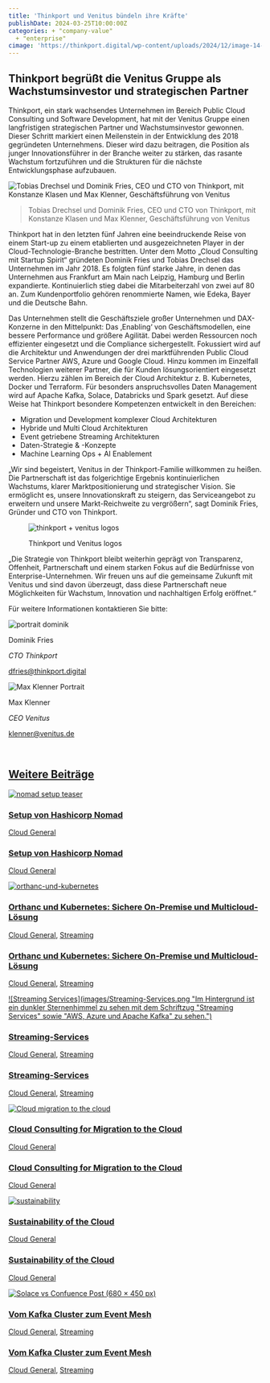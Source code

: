 ```yaml
---
title: 'Thinkport und Venitus bündeln ihre Kräfte'
publishDate: 2024-03-25T10:00:00Z
categories: + "company-value"
  + "enterprise"
cimage: 'https://thinkport.digital/wp-content/uploads/2024/12/image-14-1536x1536.png'
---
```


## Thinkport begrüßt die Venitus Gruppe als Wachstumsinvestor und strategischen Partner

Thinkport, ein stark wachsendes Unternehmen im Bereich Public Cloud Consulting und Software Development, hat mit der Venitus Gruppe einen langfristigen strategischen Partner und Wachstumsinvestor gewonnen. Dieser Schritt markiert einen Meilenstein in der Entwicklung des 2018 gegründeten Unternehmens. Dieser wird dazu beitragen, die Position als junger Innovationsführer in der Branche weiter zu stärken, das rasante Wachstum fortzuführen und die Strukturen für die nächste Entwicklungsphase aufzubauen.

![Tobias Drechsel und Dominik Fries, CEO und CTO von Thinkport, mit Konstanze Klasen und Max Klenner, Geschäftsführung von Venitus](images/venitus-and-thinkport-768x524.png)

> Tobias Drechsel und Dominik Fries, CEO und CTO von Thinkport, mit Konstanze Klasen und Max Klenner, Geschäftsführung von Venitus

Thinkport hat in den letzten fünf Jahren eine beeindruckende Reise von einem Start-up zu einem etablierten und ausgezeichneten Player in der Cloud-Technologie-Branche bestritten. Unter dem Motto „Cloud Consulting mit Startup Spirit“ gründeten Dominik Fries und Tobias Drechsel das Unternehmen im Jahr 2018. Es folgten fünf starke Jahre, in denen das Unternehmen aus Frankfurt am Main nach Leipzig, Hamburg und Berlin expandierte. Kontinuierlich stieg dabei die Mitarbeiterzahl von zwei auf 80 an. Zum Kundenportfolio gehören renommierte Namen, wie Edeka, Bayer und die Deutsche Bahn.

Das Unternehmen stellt die Geschäftsziele großer Unternehmen und DAX-Konzerne in den Mittelpunkt: Das ‚Enabling‘ von Geschäftsmodellen, eine bessere Performance und größere Agilität. Dabei werden Ressourcen noch effizienter eingesetzt und die Compliance sichergestellt. Fokussiert wird auf die Architektur und Anwendungen der drei marktführenden Public Cloud Service Partner AWS, Azure und Google Cloud. Hinzu kommen im Einzelfall Technologien weiterer Partner, die für Kunden lösungsorientiert eingesetzt werden. Hierzu zählen im Bereich der Cloud Architektur z. B. Kubernetes, Docker und Terraform. Für besonders anspruchsvolles Daten Management wird auf Apache Kafka, Solace, Databricks und Spark gesetzt. Auf diese Weise hat Thinkport besondere Kompetenzen entwickelt in den Bereichen:

* Migration und Development komplexer Cloud Architekturen
* Hybride und Multi Cloud Architekturen
* Event getriebene Streaming Architekturen
* Daten-Strategie & -Konzepte
* Machine Learning Ops + AI Enablement

„Wir sind begeistert, Venitus in der Thinkport-Familie willkommen zu heißen. Die Partnerschaft ist das folgerichtige Ergebnis kontinuierlichen Wachstums, klarer Marktpositionierung und strategischer Vision. Sie ermöglicht es, unsere Innovationskraft zu steigern, das Serviceangebot zu erweitern und unsere Markt-Reichweite zu vergrößern“, sagt Dominik Fries, Gründer und CTO von Thinkport.

<figure>

![thinkport + venitus logos](images/thinkport-venitus-1-1024x683.png)

<figcaption>

Thinkport und Venitus logos

</figcaption>

</figure>

„Die Strategie von Thinkport bleibt weiterhin geprägt von Transparenz, Offenheit, Partnerschaft und einem starken Fokus auf die Bedürfnisse von Enterprise-Unternehmen. Wir freuen uns auf die gemeinsame Zukunft mit Venitus und sind davon überzeugt, dass diese Partnerschaft neue Möglichkeiten für Wachstum, Innovation und nachhaltigen Erfolg eröffnet.“

Für weitere Informationen kontaktieren Sie bitte:

![portrait dominik](images/Dominik-1-300x300.png)

Dominik Fries

_CTO Thinkport_

[dfries@thinkport.digital](mailto:dfries@thinkport.digital)

[](https://www.linkedin.com/in/dominik-fries-497ab7107/)

![Max Klenner Portrait](images/Max-Klenner-e1710344982419-295x300.png)

Max Klenner

_CEO Venitus_

[klenner@venitus.de](mailto:klenner@venitus.de)

 [](https://www.linkedin.com/in/max-klenner-0770755b/)

## [Weitere Beiträge](https://thinkport.digital/blog)

[![nomad setup teaser](images/nomad-setup-1024x683.png 'nomad setup teaser')](https://thinkport.digital/setup-von-hashicorp-nomad/)

### [Setup von Hashicorp Nomad](https://thinkport.digital/setup-von-hashicorp-nomad/ 'Setup von Hashicorp Nomad')

[Cloud General](https://thinkport.digital/category/cloud-general/)

### [Setup von Hashicorp Nomad](https://thinkport.digital/setup-von-hashicorp-nomad/ 'Setup von Hashicorp Nomad')

[Cloud General](https://thinkport.digital/category/cloud-general/)

[![orthanc-und-kubernetes](images/orthanc-und-kubernetes-1024x683.png 'Fachkräfte arbeiten in einem hochtechnisierten Gesundheitswesen zusammen und betonen die Bedeutung der Datensicherheit vor Ort.')](https://thinkport.digital/orthanc-und-kubernetes/)

### [Orthanc und Kubernetes: Sichere On-Premise und Multicloud-Lösung](https://thinkport.digital/orthanc-und-kubernetes/ 'Orthanc und Kubernetes: Sichere On-Premise und Multicloud-Lösung')

[Cloud General](https://thinkport.digital/category/cloud-general/), [Streaming](https://thinkport.digital/category/streaming/)

### [Orthanc und Kubernetes: Sichere On-Premise und Multicloud-Lösung](https://thinkport.digital/orthanc-und-kubernetes/ 'Orthanc und Kubernetes: Sichere On-Premise und Multicloud-Lösung')

[Cloud General](https://thinkport.digital/category/cloud-general/), [Streaming](https://thinkport.digital/category/streaming/)

[![Streaming Services](images/Streaming-Services.png "Im Hintergrund ist ein dunkler Sternenhimmel zu sehen mit dem Schriftzug "Streaming Services" sowie "AWS, Azure und Apache Kafka" zu sehen.")](https://thinkport.digital/streaming-services/)

### [Streaming-Services](https://thinkport.digital/streaming-services/ 'Streaming-Services')

[Cloud General](https://thinkport.digital/category/cloud-general/), [Streaming](https://thinkport.digital/category/streaming/)

### [Streaming-Services](https://thinkport.digital/streaming-services/ 'Streaming-Services')

[Cloud General](https://thinkport.digital/category/cloud-general/), [Streaming](https://thinkport.digital/category/streaming/)

[![Cloud migration to the cloud](images/Streaming-Services-3.png 'Eine Person läuft mit einem Getränkebecher und einem Koffer in der anderen Hand einen gepflasterten Weg entlang. Davor der Schriftzug Migration to the Cloud - Cloud Readiness Assessment -.')](https://thinkport.digital/cloud-consulting-for-migration-to-the-cloud/)

### [Cloud Consulting for Migration to the Cloud](https://thinkport.digital/cloud-consulting-for-migration-to-the-cloud/ 'Cloud Consulting for Migration to the Cloud')

[Cloud General](https://thinkport.digital/category/cloud-general/)

### [Cloud Consulting for Migration to the Cloud](https://thinkport.digital/cloud-consulting-for-migration-to-the-cloud/ 'Cloud Consulting for Migration to the Cloud')

[Cloud General](https://thinkport.digital/category/cloud-general/)

[![sustainability](images/sustainability-1-1024x696.png 'thinkport cloud picture')](https://thinkport.digital/sustainability-of-the-cloud/)

### [Sustainability of the Cloud](https://thinkport.digital/sustainability-of-the-cloud/ 'Sustainability of the Cloud')

[Cloud General](https://thinkport.digital/category/cloud-general/)

### [Sustainability of the Cloud](https://thinkport.digital/sustainability-of-the-cloud/ 'Sustainability of the Cloud')

[Cloud General](https://thinkport.digital/category/cloud-general/)

[![Solace vs Confuence Post (680 × 450 px)](images/Solace-vs-Confuence-Post-680-×-450-px.png 'Solace vs Confuence Post (680 × 450 px)')](https://thinkport.digital/vom_kafka-cluster_zum_event-mesh/)

### [Vom Kafka Cluster zum Event Mesh](https://thinkport.digital/vom_kafka-cluster_zum_event-mesh/ 'Vom Kafka Cluster zum Event Mesh')

[Cloud General](https://thinkport.digital/category/cloud-general/), [Streaming](https://thinkport.digital/category/streaming/)

### [Vom Kafka Cluster zum Event Mesh](https://thinkport.digital/vom_kafka-cluster_zum_event-mesh/ 'Vom Kafka Cluster zum Event Mesh')

[Cloud General](https://thinkport.digital/category/cloud-general/), [Streaming](https://thinkport.digital/category/streaming/)
